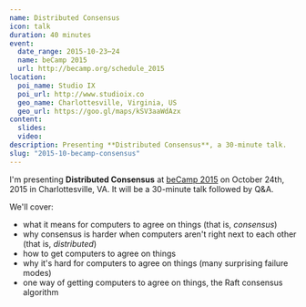 ```yaml
---
name: Distributed Consensus
icon: talk
duration: 40 minutes
event:
  date_range: 2015-10-23⋯24
  name: beCamp 2015
  url: http://becamp.org/schedule_2015
location:
  poi_name: Studio IX
  poi_url: http://www.studioix.co
  geo_name: Charlottesville, Virginia, US
  geo_url: https://goo.gl/maps/kSV3aaWdAzx
content:
  slides:
  video:
description: Presenting **Distributed Consensus**, a 30-minute talk.
slug: "2015-10-becamp-consensus"
---
```


I'm presenting **Distributed Consensus** at [beCamp 2015](http://becamp.org/) on October 24th, 2015 in Charlottesville, VA. It will be a 30-minute talk followed by Q&A.

We'll cover:

* what it means for computers to agree on things (that is, _consensus_)
* why consensus is harder when computers aren't right next to each other (that is, _distributed_)
* how to get computers to agree on things
* why it's hard for computers to agree on things (many surprising failure modes)
* one way of getting computers to agree on things, the Raft consensus algorithm
